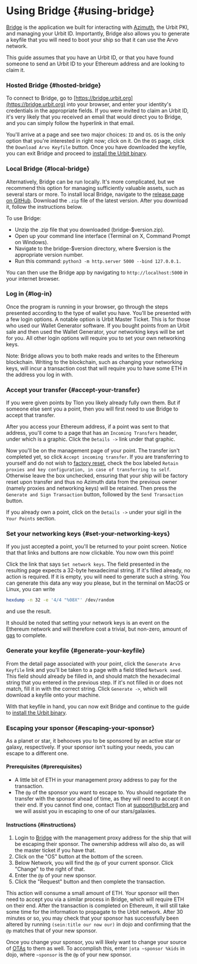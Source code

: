 # Using Bridge {#using-bridge}

[Bridge](https://github.com/urbit/bridge) is the application we built for interacting with [Azimuth](https://azimuth.network), the Urbit PKI, and managing your Urbit ID. Importantly, Bridge also allows you to generate a keyfile that you will need to boot your ship so that it can use the Arvo network.

This guide assumes that you have an Urbit ID, or that you have found someone to send an Urbit ID to your Ethereum address and are looking to claim it.

### Hosted Bridge {#hosted-bridge}

To connect to Bridge, go to [https://bridge.urbit.org](https://bridge.urbit.org) into your browser, and enter your identity's credentials in the appropriate fields. If you were invited to claim an Urbit ID, it's very likely that you received an email that would direct you to Bridge, and you can simply follow the hyperlink in that email.

You'll arrive at a page and see two major choices: `ID` and `OS`. `OS` is the only option that you're interested in right now; click on it. On the `OS` page, click the `Download Arvo Keyfile` button. Once you have downloaded the keyfile, you can exit Bridge and proceed to [install the Urbit binary](../getting-started).

### Local Bridge {#local-bridge}

Alternatively, Bridge can be run locally. It's more complicated, but we recommend this option for managing sufficiently valuable assets, such as several stars or more. To install local Bridge, navigate to the [release page on GitHub](https://github.com/urbit/bridge/releases/). Download the `.zip` file of the latest version. After you download it, follow the instructions below.

To use Bridge:

- Unzip the .zip file that you downloaded (bridge-$version.zip).
- Open up your command line interface (Terminal on X, Command Prompt on Windows).
- Navigate to the bridge-$version directory, where $version is the appropriate version number.
- Run this command: `python3 -m http.server 5000 --bind 127.0.0.1.`

You can then use the Bridge app by navigating to `http://localhost:5000` in your internet browser.

### Log in {#log-in}

Once the program is running in your browser, go through the steps presented according to the type of wallet you have. You’ll be presented with a few login options. A notable option is Urbit Master Ticket. This is for those who used our Wallet Generator software. If you bought points from an Urbit sale and then used the Wallet Generator, your networking keys will be set for you. All other login options will require you to set your own networking keys.

Note: Bridge allows you to both make reads and writes to the Ethereum blockchain. Writing to the blockchain, such as changing your networking keys, will incur a transaction cost that will require you to have some ETH in the address you log in with.

### Accept your transfer {#accept-your-transfer}

If you were given points by Tlon you likely already fully own them. But if someone else sent you a point, then you will first need to use Bridge to accept that transfer.

After you access your Ethereum address, if a point was sent to that address, you'll come to a page that has an `Incoming Transfers` header, under which is a graphic. Click the `Details ->` link under that graphic.

Now you'll be on the management page of your point. The transfer isn't completed yet, so click `Accept incoming transfer`. If you are transferring to yourself and do not wish to [factory reset](https://developers.urbit.org/glossary/reset), check the box labeled `Retain proxies and key configuration, in case of transferring to self`. Otherwise leave the box unchecked, ensuring that your ship will be factory reset upon transfer and thus no Azimuth data from the previous owner (namely proxies and networking keys) will be retained. Then press the `Generate and Sign Transaction` button, followed by the `Send Transaction` button.

If you already own a point, click on the `Details ->` under your sigil in the `Your Points` section.

### Set your networking keys {#set-your-networking-keys}

If you just accepted a point, you'll be returned to your point screen. Notice that that links and buttons are now clickable. You now own this point!

Click the link that says `Set network keys`. The field presented in the resulting page expects a 32-byte hexadecimal string. If it's filled already, no action is required. If it is empty, you will need to generate such a string. You can generate this data any way you please, but in the terminal on MacOS or Linux, you can write

```sh
hexdump -n 32 -e '4/4 "%08X"' /dev/random
```

and use the result.

It should be noted that setting your network keys is an event on the Ethereum network and will therefore cost a trivial, but non-zero, amount of [gas](https://eth.wiki/en/fundamentals/design-rationale#gas-and-fees) to complete.

### Generate your keyfile {#generate-your-keyfile}

From the detail page associated with your point, click the `Generate Arvo Keyfile` link and you'll be taken to a page with a field titled `Network seed`. This field should already be filled in, and should match the hexadecimal string that you entered in the previous step. If it's not filled in or does not match, fill it in with the correct string. Click `Generate ->`, which will download a keyfile onto your machine.

With that keyfile in hand, you can now exit Bridge and continue to the guide to [install the Urbit binary](../getting-started).

### Escaping your sponsor {#escaping-your-sponsor}

As a planet or star, it behooves you to be sponsored by an active star or galaxy, respectively. If your sponsor isn't suiting your needs, you can escape to a different one.

#### Prerequisites {#prerequisites}

- A little bit of ETH in your management proxy address to pay for the transaction.
- The `@p` of the sponsor you want to escape to. You should negotiate the transfer with the sponsor ahead of time, as they will need to accept it on their end. If you cannot find one, contact Tlon at support@urbit.org and we will assist you in escaping to one of our stars/galaxies.

#### Instructions {#instructions}

1. Login to [Bridge](https://bridge.urbit.org) with the management proxy address for the ship that will be escaping their sponsor. The ownership address will also do, as will the master ticket if you have that.
2. Click on the "OS" button at the bottom of the screen.
3. Below Network, you will find the `@p` of your current sponsor. Click "Change" to the right of that.
4. Enter the `@p` of your new sponsor.
5. Click the "Request" button and then complete the transaction.

This action will consume a small amount of ETH. Your sponsor will then need to accept you via a similar process in Bridge, which will require ETH on their end. After the transaction is completed on Ethereum, it will still take some time for the information to propagate to the Urbit network. After 30 minutes or so, you may check that your sponsor has successfully been altered by running `(sein:title our now our)` in dojo and confirming that the `@p` matches that of your new sponsor.

Once you change your sponsor, you will likely want to change your source of [OTAs](https://developers.urbit.org/glossary/ota-updates) to them as well. To accomplish this, enter `|ota ~sponsor %kids` in dojo, where `~sponsor` is the `@p` of your new sponsor.

